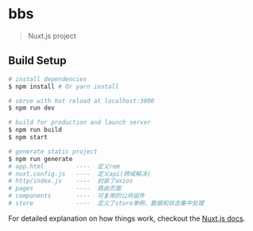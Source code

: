 # bbs

> Nuxt.js project

## Build Setup

``` bash
# install dependencies
$ npm install # Or yarn install

# serve with hot reload at localhost:3000
$ npm run dev

# build for production and launch server
$ npm run build
$ npm start

# generate static project
$ npm run generate
# app.html         ----  定义rem
# nuxt.config.js   ----  定义api(跨域解决)
# http/index.js    ----  封装了axios
# pages            ----  路由页面
# components       ----  可复用的公共组件
# store            ----  定义了store单例，数据和状态集中处理
```

For detailed explanation on how things work, checkout the [Nuxt.js docs](https://github.com/nuxt/nuxt.js).


